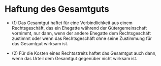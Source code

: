 # Haftung des Gesamtguts

- (1) Das Gesamtgut haftet für eine Verbindlichkeit aus einem Rechtsgeschäft, das ein Ehegatte während der Gütergemeinschaft vornimmt, nur dann, wenn der andere Ehegatte dem Rechtsgeschäft zustimmt oder wenn das Rechtsgeschäft ohne seine Zustimmung für das Gesamtgut wirksam ist.

- (2) Für die Kosten eines Rechtsstreits haftet das Gesamtgut auch dann, wenn das Urteil dem Gesamtgut gegenüber nicht wirksam ist.

